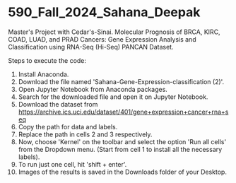 # 590_Fall_2024_Sahana_Deepak
Master's Project with Cedar's-Sinai. Molecular Prognosis of BRCA, KIRC, COAD, LUAD, and PRAD Cancers: Gene Expression Analysis and Classification using RNA-Seq (Hi-Seq) PANCAN Dataset.

Steps to execute the code:
1. Install Anaconda.
2. Download the file named 'Sahana-Gene-Expression-classification (2)'.
3. Open Jupyter Notebook from Anaconda packages. 
5. Search for the downloaded file and open it on Jupyter Notebook.
6. Download the dataset from https://archive.ics.uci.edu/dataset/401/gene+expression+cancer+rna+seq
7. Copy the path for data and labels.
8. Replace the path in cells 2 and 3 respectively.
9. Now, choose 'Kernel' on the toolbar and select the option 'Run all cells' from the Dropdown menu. (Start from cell 1 to install all the necessary labels).
10. To run just one cell, hit 'shift + enter'.
11. Images of the results is saved in the Downloads folder of your Desktop.

